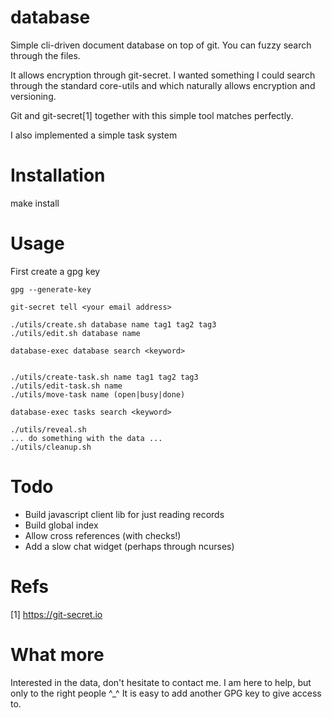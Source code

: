 # database

Simple cli-driven document database on top of git. You can fuzzy search through the files.  

It allows encryption through git-secret. I wanted something I could search through the standard core-utils and which naturally allows encryption and versioning. 

Git and git-secret[1] together with this simple tool matches perfectly.  

I also implemented a simple task system

# Installation 

   make install 

# Usage 

First create a gpg key 

    gpg --generate-key

    git-secret tell <your email address>

    ./utils/create.sh database name tag1 tag2 tag3
    ./utils/edit.sh database name

    database-exec database search <keyword>

    
    ./utils/create-task.sh name tag1 tag2 tag3
    ./utils/edit-task.sh name 
    ./utils/move-task name (open|busy|done)

    database-exec tasks search <keyword>

    ./utils/reveal.sh
    ... do something with the data ...
    ./utils/cleanup.sh

# Todo 

* Build javascript client lib for just reading records 
* Build global index
* Allow cross references (with checks!)
* Add a slow chat widget (perhaps through ncurses)

# Refs

[1] https://git-secret.io

# What more
Interested in the data, don't hesitate to contact me. I am here to help, but only to the right people ^_^ It is easy to add another GPG key to give access to.
